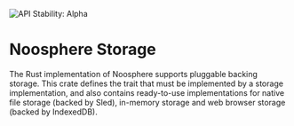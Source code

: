 ![API Stability: Alpha](https://img.shields.io/badge/API%20Stability-Alpha-red)

# Noosphere Storage

The Rust implementation of Noosphere supports pluggable backing storage. This
crate defines the trait that must be implemented by a storage implementation,
and also contains ready-to-use implementations for native file storage (backed
by Sled), in-memory storage and web browser storage (backed by IndexedDB).
